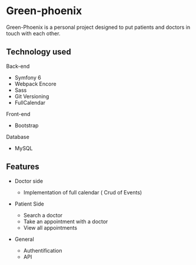 # Green-phoenix

Green-Phoenix is a personal project designed to put patients and doctors in touch with each other. 

## Technology used

Back-end
- Symfony 6
- Webpack Encore
- Sass
- Git Versioning
- FullCalendar

Front-end
- Bootstrap

Database
- MySQL

## Features
- Doctor side
  - Implementation of full calendar ( Crud of Events)
 
- Patient Side
  - Search a doctor
  - Take an appointment with a doctor
  - View all appointments
- General
  - Authentification
  - API  


